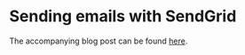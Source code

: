 # Sending emails with SendGrid

The accompanying blog post can be found [here](https://andersmurphy.com/2019/01/06/clojure-sending-emails-with-sendgrid.html).
